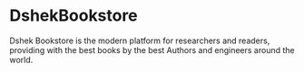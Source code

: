 # DshekBookstore
Dshek Bookstore is the modern platform for researchers and readers, providing with the best books by the best Authors and engineers around the world.
